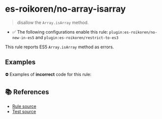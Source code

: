# es-roikoren/no-array-isarray
> disallow the `Array.isArray` method.

- ✅ The following configurations enable this rule: `plugin:es-roikoren/no-new-in-es5` and `plugin:es-roikoren/restrict-to-es3`

This rule reports ES5 `Array.isArray` method as errors.

## Examples

⛔ Examples of **incorrect** code for this rule:

<eslint-playground type="bad" code="/*eslint es-roikoren/no-array-isarray: error */
var array = Array.isArray(obj)
" />

## 📚 References

- [Rule source](https://github.com/roikoren755/eslint-plugin-es/blob/v0.0.0/src/rules/no-array-isarray.ts)
- [Test source](https://github.com/roikoren755/eslint-plugin-es/blob/v0.0.0/tests/src/rules/no-array-isarray.ts)
